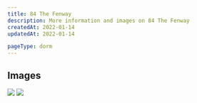 ```yaml
---
title: 84 The Fenway
description: More information and images on 84 The Fenway
createdAt: 2022-01-14
updatedAt: 2022-01-14

pageType: dorm
---
```


## Images

<Expandable title="Three singles, 1.5 bath" icon="image">
  <div className="grid grid-cols-1 md:grid-cols-3 lg:grid-cols-2 gap-base">
    <Image src={"/housing/84-the-fenway/single/single1.jpg"} width={3024} height={4032} quality={50} /> 
    <Image src={"/housing/84-the-fenway/single/single2.jpg"} width={3024} height={4032} quality={50} /> 
  </div>
</Expandable>
